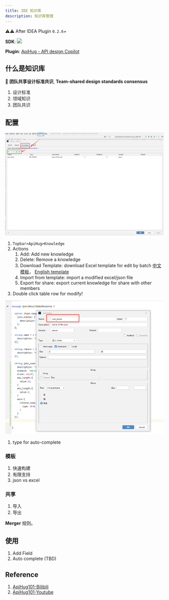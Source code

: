 ```yaml
---
title: IDE 知识库
description: 知识库管理
---
```


⚠️⚠️ After IDEA Plugin `0.2.6`+

**SDK**: <a target="_blank" href="https://search.maven.org/artifact/com.apihug/it-bom"><img src="https://img.shields.io/maven-central/v/com.apihug/it-bom.svg?label=Maven%20Central" /></a>  

**Plugin**: [ApiHug - API design Copilot](https://plugins.jetbrains.com/plugin/23534-apihug--api-design-copilot)

## 什么是知识库

🎁 **团队共享设计标准共识**, **Team-shared design standards consensus**

1. 设计标准
2. 领域知识
3. 团队共识

## 配置

![KB](../public/image/idea/050_kb_01.png)

1. `Topbar>ApiHug>Knowledge`
2. Actions
   1. Add:  Add new knowledge
   2. Delete: Remove a knowledge
   3. Download Template: download Excel template for edit by batch  [中文模板](../public/image/idea/template/cn.xlsx)， [English template](../public/image/idea/template/en.xlsx)
   4. Import from template: import a modified excel/json file
   5. Export for share: export current knowledge for share with other members
3. Double click table row for modify!

![KB2](../public/image/idea/050_kb_02.png)

1. type for auto-complete

### 模板

1. 快速构建
2. 有限支持
3. json vs excel

### 共享

1. 导入
2. 导出

**Merger** 规则。

## 使用

1. Add Field
2. Auto complete (TBD)

## Reference

1. [ApiHug101-Bilibili](https://space.bilibili.com/666522636)
2. [ApiHug101-Youtube](https://youtube.com/@ApiHug?si=C1yw0poHA01zbmyj)
